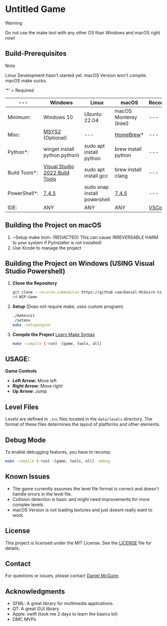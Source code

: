 
# Untitled Game

> [!WARNING]
> 
> Do not use the make tool with any other OS than Windows and macOS right now!

## Build-Prerequisites

> [!NOTE]
>
> Linux Development hasn't started yet. macOS Version won't compile. macOS make sucks.

'*' = Required

| --- | Windows | Linux | macOS | Recommended |
|-----|---------|-------|-------|-------|
| Minimum: | Windows 10 | Ubuntu 22.04 | macOS Monterey (Intel) | --- |
| Misc: | [MSYS2](https://github.com/msys2/msys2-installer/releases/download/2024-07-27/msys2-x86_64-20240727.exe) (Optional) | --- | [HomeBrew](brew.sh)* | --- |
| Python*: | winget install python.python) | sudo apt install python | brew install python | --- |
| Build Tools*: | [Visual Studio 2022 Build Tools](https://aka.ms/vs/17/release/vs_BuildTools.exe) | sudo apt install gcc | brew install clang | --- |
| PowerShell*: | [7.4.5](https://github.com/PowerShell/PowerShell/releases/download/v7.4.5/PowerShell-7.4.5-win-x64.msi) | sudo snap install powershell | [7.4.5](https://github.com/PowerShell/PowerShell/releases/download/v7.4.5/powershell-lts-7.4.5-osx-x64.pkg) | --- |
| IDE: | ANY | ANY | ANY | [VSCodium](vscodium.com) |



## Building the Project on macOS
1. ~Setup make tool~ (REDACTED) This can cause IRREVERSABLE HARM to your system if PyInstaller is not installed!
1. Use Xcode to manage the project

## Building the Project on Windows (USING Visual Studio Powershell)

1. **Clone the Repository**

   ```bash
   git clone --recurse-submodules https://github.com/Daniel-McGuire-Corporation/WIP-Game.git
   cd WIP-Game
   ```
   
3. **Setup** (Does not require make, uses custom program)
   ```bash
   ./makeinit
   ./setenv
   make -setupengine
   ```


2. **Compile the Project** [Learn Make Syntax](https://github.com/Daniel-McGuire-Corporation/WIP-Game/wiki/Make-Guide)
   ```bash
   make -compile (-run) -[game, tools, all]
   ```
## USAGE:

**Game Controls**

   - **Left Arrow:** Move left
   - **Right Arrow:** Move right
   - **Up Arrow:** Jump

## Level Files

Levels are defined in `.ini` files located in the `data/levels` directory. The format of these files determines the layout of platforms and other elements.

## Debug Mode

To enable debugging features, you have to recomp:

```bash
make -compile (-run) -[game, tools, all] -debug
```

## Known Issues

- The game currently assumes the level file format is correct and doesn't handle errors in the level file.
- Collision detection is basic and might need improvements for more complex levels.
- macOS Version is not loading textures and just doesnt really want to work.

## License

This project is licensed under the MIT License. See the [LICENSE](LICENSE) file for details.

## Contact

For questions or issues, please contact [Daniel McGuire](mailto:danielmcguire23@icloud.com).

## Acknowledgments

- SFML: A great library for multimedia applications.
- QT: A great GUI library
- Apple: swift (took me 2 days to learn the basics lol)
- DMC MVPs

